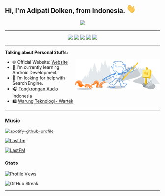 <!-- Your title -->
## Hi, I'm Adipati Dolken, from Indonesia. <img src="https://raw.githubusercontent.com/AnggaR96s/AnggaR96s/master/asset/Hi.gif" width="30px">

<p align="center">
  <img src="https://media.giphy.com/media/WOwiryOPA0G6jhKqB0/source.gif" width="30%"><br>
</p>

---
<p align="center">
<a href="https://github.com/min69u"> <img src="https://img.shields.io/badge/-Github-000?style=flat&logo=Github&logoColor=white" /></a>
<a href="https://www.twitter.com/min69u"> <img src="https://img.shields.io/badge/-Twitter-blue?style=flat&logo=Twitter&logoColor=white" /></a>
<a href="https://www.instagram.com/coudlerose"> <img src="https://img.shields.io/badge/-Instagram-c13584?style=flat&labelColor=c13584&logo=instagram&logoColor=white" /></a>
<a href="mailto:innerbeautykylla@gmail.com"> <img src="https://img.shields.io/badge/-Gmail-c14438?style=flat&logo=Gmail&logoColor=white" /></a>
<a href="mailto: innerbeautykylla@hotmail.com"> <img src="https://img.shields.io/badge/-Outlook-0078D4?style=flat&logo=Microsoft-Outlook&logoColor=white" /></p></a>

---
<!-- Talking about you -->
**Talking about Personal Stuffs:**

<!-- Any image aligned to the right. Beware the width -->
<img width="55%" align="right" alt="Github" src="https://raw.githubusercontent.com/AnggaR96s/AnggaR96s/master/assets/git-header.svg" />

- 🌐 Official Website: [Website](https://linktr.ee/min69u)
- 🌱 I’m currently learning Android Development.
- 🐾 I’m looking for help with Search Engine.
- 🎧 [Tongkrongan Audio Indonesia](https://www.facebook.com/groups/751231222188632/?ref=share&mibextid=NSMWBT)
- 🛍️ [Warung Teknologi - Wartek](https://www.facebook.com/groups/741749746532947/?ref=share&mibextid=NSMWBT)
---
### Music
<!-- Spotify Stuff -->
[![spotify-github-profile](https://spotify-github-profile.kittinanx.com/api/view?uid=vu79g3i6d2et0gvlnt08v42uw&cover_image=true&theme=novatorem&show_offline=false&background_color=121212&interchange=true&bar_color_cover=true&bar_color=53b14f)](https://spotify-github-profile.kittinanx.com/api/view?uid=vu79g3i6d2et0gvlnt08v42uw&redirect=true)

[![Last.fm](https://img.shields.io/badge/coudleRose-profile?style=for-the-badge&logo=lastdotfm&logoColor=white&label=last.fm&labelColor=21262d&color=d51007)](https://www.last.fm/user/coudleRose)

<!-- LastFM Scrobbles -->
[![LastFM](https://angga-lastfm.vercel.app/api?user=coudlerose&count=3&width=480)](https://www.last.fm/user/coudleRose)

### Stats
[![Profile Views](https://komarev.com/ghpvc/?username=SylviaOne&style=for-the-badge&label=PROFILE+VIEWS&labelColor=21262d&color=238636)](https://github.com/SylviaOne)

![GitHub Streak](https://streak-stats.demolab.com?user=min69u&theme=radical&date_format=j%20M%5B%20Y%5D)

---
